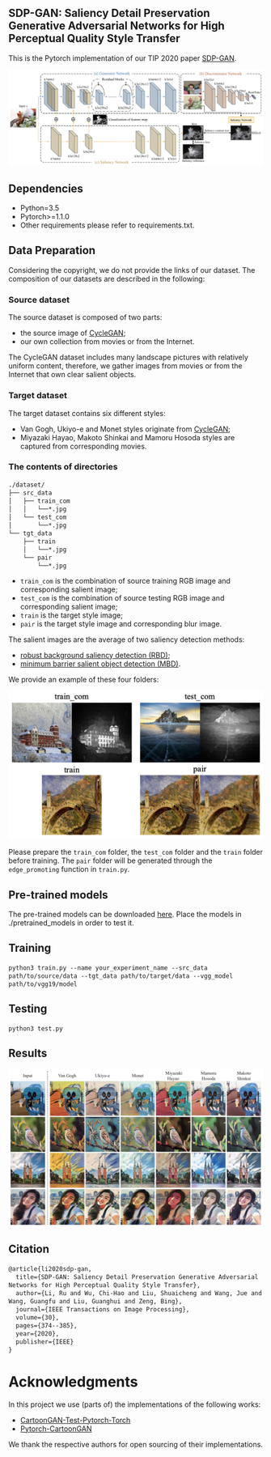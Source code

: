 ## SDP-GAN: Saliency Detail Preservation Generative Adversarial Networks for High Perceptual Quality Style Transfer

This is the Pytorch implementation of our TIP 2020 paper [SDP-GAN](http://liushuaicheng.org/TIP/SDPGAN/SDPGAN-TIP.pdf).

![image](./figs/pipeline.png)

## Dependencies

* Python=3.5
* Pytorch>=1.1.0
* Other requirements please refer to requirements.txt.

## Data Preparation

Considering the copyright, we do not provide the links of our dataset. The composition of our datasets are described in the following:

### Source dataset

The source dataset is composed of two parts:
* the source image of [CycleGAN](https://github.com/junyanz/pytorch-CycleGAN-and-pix2pix); 
* our own collection from movies or from the Internet. 

The CycleGAN dataset includes many landscape pictures with relatively uniform content, therefore, we gather images from movies or from the Internet that own clear salient objects.

### Target dataset

The target dataset contains six different styles:
* Van Gogh, Ukiyo-e and Monet styles originate from [CycleGAN](https://github.com/junyanz/pytorch-CycleGAN-and-pix2pix);
* Miyazaki Hayao, Makoto Shinkai and Mamoru Hosoda styles are captured from corresponding movies.

### The contents of directories

```
./dataset/
├── src_data
│   ├── train_com
│   │   └──*.jpg
│   └── test_com
│       └──*.jpg
└── tgt_data
    ├── train
    │   └──*.jpg
    └── pair
        └──*.jpg
```

* `train_com` is the combination of source training RGB image and corresponding salient image;
* `test_com` is the combination of source testing RGB image and corresponding salient image;
* `train` is the target style image;
* `pair` is the target style image and corresponding blur image.

The salient images are the average of two saliency detection methods:
* [robust background saliency detection (RBD)](https://openaccess.thecvf.com/content_cvpr_2014/papers/Zhu_Saliency_Optimization_from_2014_CVPR_paper.pdf);
* [minimum barrier salient object detection (MBD)](https://openaccess.thecvf.com/content_iccv_2015/papers/Zhang_Minimum_Barrier_Salient_ICCV_2015_paper.pdf).

We provide an example of these four folders:

![image](./figs/dataset.png)

Please prepare the `train_com` folder, the `test_com` folder and the `train` folder before training. The `pair` folder will be generated through the `edge_promoting` function in `train.py`.


## Pre-trained models

The pre-trained models can be downloaded [here](https://drive.google.com/drive/folders/1agSGUuK0LuwLuxzqXADGdRa2rvD_CyWu?usp=sharing). Place the models in ./pretrained_models in order to test it.

## Training
``` 
python3 train.py --name your_experiment_name --src_data path/to/source/data --tgt_data path/to/target/data --vgg_model path/to/vgg19/model
```

## Testing

```
python3 test.py
```

## Results

![image](./figs/results.png)

## Citation

```
@article{li2020sdp-gan,
  title={SDP-GAN: Saliency Detail Preservation Generative Adversarial Networks for High Perceptual Quality Style Transfer},
  author={Li, Ru and Wu, Chi-Hao and Liu, Shuaicheng and Wang, Jue and Wang, Guangfu and Liu, Guanghui and Zeng, Bing},
  journal={IEEE Transactions on Image Processing},
  volume={30},
  pages={374--385},
  year={2020},
  publisher={IEEE}
}
```

# Acknowledgments

In this project we use (parts of) the implementations of the following works:

* [CartoonGAN-Test-Pytorch-Torch](https://github.com/Yijunmaverick/CartoonGAN-Test-Pytorch-Torch)
* [Pytorch-CartoonGAN](https://github.com/znxlwm/pytorch-CartoonGAN) 

We thank the respective authors for open sourcing of their implementations.
